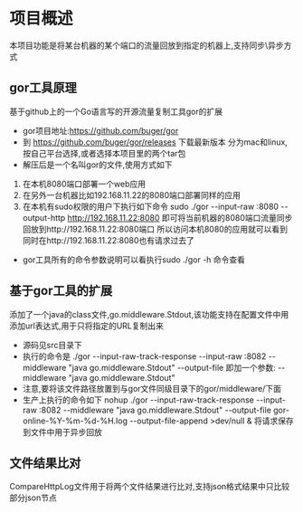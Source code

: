 项目概述
====
本项目功能是将某台机器的某个端口的流量回放到指定的机器上,支持同步\异步方式


gor工具原理
-------

基于github上的一个Go语言写的开源流量复制工具gor的扩展
* gor项目地址:https://github.com/buger/gor
* 到 https://github.com/buger/gor/releases 下载最新版本
    分为mac和linux,按自己平台选择,或者选择本项目里的两个tar包
* 解压后是一个名叫gor的文件,使用方式如下
1. 在本机8080端口部署一个web应用
2. 在另外一台机器比如192.168.11.22的8080端口部署同样的应用
3. 在本机有sudo权限的用户下执行如下命令
sudo ./gor --input-raw :8080 --output-http http://192.168.11.22:8080
即可将当前机器的8080端口流量同步回放到http://192.168.11.22:8080端口
所以访问本机8080的应用就可以看到同时在http://192.168.11.22:8080也有请求过去了
* gor工具所有的命令参数说明可以看执行sudo ./gor -h 命令查看


基于gor工具的扩展
----------
添加了一个java的class文件,go.middleware.Stdout,该功能支持在配置文件中用添加url表达式,用于只将指定的URL复制出来
* 源码见src目录下
* 执行的命令是
./gor --input-raw-track-response --input-raw :8082 --middleware "java go.middleware.Stdout" --output-file 
即加一个参数: --middleware "java go.middleware.Stdout"
* 注意,要将该文件路径放置到与gor文件同级目录下的gor/middleware/下面
* 生产上执行的命令如下
nohup ./gor --input-raw-track-response --input-raw :8082 --middleware "java go.middleware.Stdout" --output-file gor-online-%Y-%m-%d-%H.log --output-file-append  >dev/null &
将请求保存到文件中用于异步回放


文件结果比对
------
CompareHttpLog文件用于将两个文件结果进行比对,支持json格式结果中只比较部分json节点
